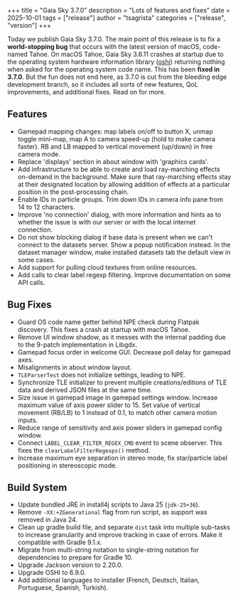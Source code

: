 +++
title = "Gaia Sky 3.7.0"
description = "Lots of features and fixes"
date = 2025-10-01
tags = ["release"]
author = "tsagrista"
categories = ["release", "version"]
+++

Today we publish Gaia Sky 3.7.0. The main point of this release is to fix a **world-stopping bug** that occurs with the latest version of macOS, code-named Tahoe. On macOS Tahoe, Gaia Sky 3.6.11 crashes at startup due to the operating system hardware information library ([oshi](https://github.com/oshi/oshi)) returning nothing when asked for the operating system code name. This has been **fixed in 3.7.0**. But the fun does not end here, as 3.7.0 is cut from the bleeding edge development branch, so it includes all sorts of new features, QoL improvements, and additional fixes. Read on for more.
<!--more-->

## Features
- Gamepad mapping changes: map labels on/off to button X, unmap toggle mini-map, map A to camera speed-up (hold to make camera faster). RB and LB mapped to vertical movement (up/down) in free camera mode.
- Replace 'displays' section in about window with 'graphics cards'.
- Add infrastructure to be able to create and load ray-marching effects on-demand in the background. Make sure that ray-marching effects stay at their designated location by allowing addition of effects at a particular position in the post-processing chain.
- Enable IDs in particle groups. Trim down IDs in camera info pane from 14 to 12 characters.
- Improve 'no connection' dialog, with more information and hints as to whether the issue is with our server or with the local internet connection.
- Do not show blocking dialog if base data is present when we can't connect to the datasets server. Show a popup notification instead. In the dataset manager window, make installed datasets tab the default view in some cases.
- Add support for pulling cloud textures from online resources.
- Add calls to clear label regexp filtering. Improve documentation on some API calls.

## Bug Fixes
- Guard OS code name getter behind NPE check during Flatpak discovery. This fixes a crash at startup with macOS Tahoe.
- Remove UI window shadow, as it messes with the internal padding due to the 9-patch implementation in Libgdx.
- Gamepad focus order in welcome GUI. Decrease poll delay for gamepad axes.
- Misalignments in about window layout.
- `TLEParserTest` does not initialize settings, leading to NPE.
- Synchronize TLE initializer to prevent multiple creations/editions of TLE data and derived JSON files at the same time.
- Size issue in gamepad image in gamepad settings window. Increase maximum value of axis power slider to 15. Set value of vertical movement (RB/LB) to 1 instead of 0.1, to match other camera motion inputs.
- Reduce range of sensitivity and axis power sliders in gamepad config window.
- Connect `LABEL_CLEAR_FILTER_REGEX_CMD` event to scene observer. This fixes the `clearLabelFilterRegexps()` method.
- Increase maximum eye separation in stereo mode, fix star/particle label positioning in stereoscopic mode.

## Build System
- Update bundled JRE in install4j scripts to Java 25 (`jdk-25+36`).
- Remove `-XX:+ZGenerational` flag from run script, as support was removed in Java 24.
- Clean up gradle build file, and separate `dist` task into multiple sub-tasks to increase granularity and improve tracking in case of errors. Make it compatible with Gradle 9.1.x.
- Migrate from multi-string notation to single-string notation for dependencies to prepare for Gradle 10.
- Upgrade Jackson version to 2.20.0.
- Upgrade OSHI to 6.9.0.
- Add additional languages to installer (French, Deutsch, Italian, Portuguese, Spanish, Turkish).
